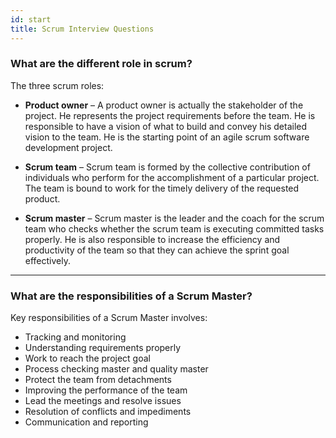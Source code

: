 ```yaml
---
id: start
title: Scrum Interview Questions
---
```


### What are the different role in scrum?

The three scrum roles:

- **Product owner** – A product owner is actually the stakeholder of the project. He represents the project requirements before the team. He is responsible to have a vision of what to build and convey his detailed vision to the team. He is the starting point of an agile scrum software development project.

- **Scrum team**  – Scrum team is formed by the collective contribution of individuals who perform for the accomplishment of a particular project. The team is bound to work for the timely delivery of the requested product.

- **Scrum master** – Scrum master is the leader and the coach for the scrum team who checks whether the scrum team is executing committed tasks properly. He is also responsible to increase the efficiency and productivity of the team so that they can achieve the sprint goal effectively.

---

### What are the responsibilities of a Scrum Master?

Key responsibilities of a Scrum Master involves:

- Tracking and monitoring
- Understanding requirements properly
- Work to reach the project goal
- Process checking master and quality master
- Protect the team from detachments
- Improving the performance of the team
- Lead the meetings and resolve issues
- Resolution of conflicts and impediments
- Communication and reporting

